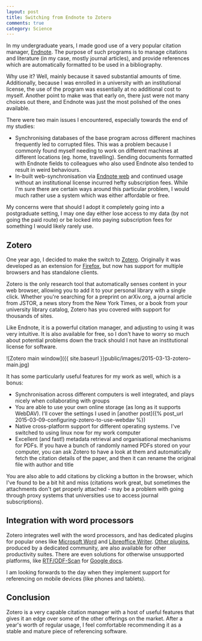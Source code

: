 ```yaml
---
layout: post
title: Switching from Endnote to Zotero
comments: true
category: Science
---
```


In my undergraduate years, I made good use of a very popular citation manager, [Endnote](http://endnote.com/). The purpose of such programs is to manage citations and literature (in my case, mostly journal articles), and provide references which are automatically formatted to be used in a bibliography. 

Why use it? Well, mainly because it saved substantial amounts of time. Additionally, because I was enrolled in a university with an institutional license, the use of the program was essentially at no additional cost to myself. Another point to make was that early on, there just were not many choices out there, and Endnote was just the most polished of the ones available. 

There were two main issues I encountered, especially towards the end of my studies: 

<!--break-->

- Synchronising databases of the base program across different machines frequently led to corrupted files. This was a problem because I commonly found myself needing to work on different machines at different locations (eg. home, travelling). Sending documents formatted with Endnote fields to colleagues who also used Endnote also tended to result in weird behaviours. 
- In-built web-synchronisation via [Endnote web](https://www.myendnoteweb.com/) and continued usage without an institutional license incurred hefty subscription fees. While I'm sure there are certain ways around this particular problem, I would much rather use a system which was either affordable or free.

My concerns were that should I adopt it completely going into a postgraduate setting, I may one day either lose access to my data (by not going the paid route) or be locked into paying subscription fees for something I would likely rarely use.

## Zotero

One year ago, I decided to make the switch to [Zotero](https://www.zotero.org/). Originally it was developed as an extension for [Firefox](https://www.mozilla.org/en-US/firefox/desktop/), but now has support for multiple browsers and has standalone clients. 

<div class="message">
  Zotero is the only research tool that automatically senses content in your web browser, allowing you to add it to your personal library with a single click. Whether you're searching for a preprint on arXiv.org, a journal article from JSTOR, a news story from the New York Times, or a book from your university library catalog, Zotero has you covered with support for thousands of sites.
</div>

Like Endnote, it is a powerful citation manager, and adjusting to using it was very intuitive. It is also available for free, so I don't have to worry so much about potential problems down the track should I not have an institutional license for software. 

![Zotero main window]({{ site.baseurl }}public/images/2015-03-13-zotero-main.jpg)

It has some particularly useful features for my work as well, which is a bonus:

- Synchronisation across different computers is well integrated, and plays nicely when collaborating with groups
- You are able to use your own online storage (as long as it supports WebDAV). I'll cover the settings I used in [another post]({% post_url 2015-03-09-configuring-zotero-to-use-webdav %})
- Native cross-platform support for different operating systems. I've switched to using linux now for my work computer
- Excellent (and fast!) metadata retrieval and organisational mechanisms for PDFs. If you have a bunch of randomly named PDFs stored on your computer, you can ask Zotero to have a look at them and automatically fetch the citation details of the paper, and then it can rename the original file with author and title

You are also able to add citations by clicking a button in the browser, which I've found to be a bit hit and miss (citations work great, but sometimes the attachments don't get properly attached - may be a problem with going through proxy systems that universities use to access journal subscriptions). 

## Integration with word processors

Zotero integrates well with the word processors, and has dedicated plugins for popular ones like [Microsoft Word](https://products.office.com/en-us/word) and [Libreoffice Writer](http://www.libreoffice.org/discover/writer/). [Other plugins](https://www.zotero.org/support/plugins), produced by a dedicated community, are also available for other productivity suites. There are even solutions for otherwise unsupported platforms, like [RTF/ODF-Scan](http://zotero-odf-scan.github.io/zotero-odf-scan) for [Google docs](http://docs.google.com).

I am looking forwards to the day when they implement support for referencing on mobile devices (like phones and tablets). 

## Conclusion

Zotero is a very capable citation manager with a host of useful features that gives it an edge over some of the other offerings on the market. After a year's worth of regular usage, I feel comfortable recommending it as a stable and mature piece of referencing software. 